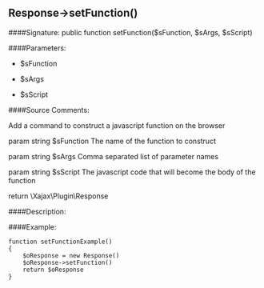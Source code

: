 ## Response->setFunction()

####Signature: public function setFunction($sFunction, $sArgs, $sScript)

####Parameters:

* $sFunction

* $sArgs

* $sScript




####Source Comments:

Add a command to construct a javascript function on the browser



param string		$sFunction			The name of the function to construct

param string		$sArgs				Comma separated list of parameter names

param string		$sScript			The javascript code that will become the body of the function



return \Xajax\Plugin\Response



####Description:


####Example:
```
function setFunctionExample()
{
    $oResponse = new Response()
    $oResponse->setFunction()
    return $oResponse
}
```